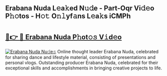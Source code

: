 ## Erabana Nuda L𝚎a𝚔ed N𝚞𝚍e - Part-Oqr Vi𝚍𝚎o P𝚑𝚘tos - H𝚘𝚝 O𝚗𝚕yf𝚊ns L𝚎a𝚔s iCMPh

# <h2><a href="http://kf8a7g.oniu.top/?m=Erabana+Nuda">🔗👉 🔴 Erabana Nuda P𝚑ot𝚘𝚜 V𝚒d𝚎o</a></h2>

[![Erabana Nuda Nu𝚍e𝚜](https://i.imgur.com/0qMVB7G.gif)](http://kf8a7g.oniu.top/?m=Erabana+Nuda)
Online thought leader Erabana Nuda, celebrated for sharing dance and lifestyle material, consisting of presentations and personal vlogs. Outstanding producer Erabana Nuda, celebrated for their exceptional skills and accomplishments in bringing creative projects to life.  
